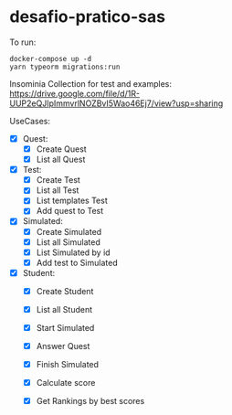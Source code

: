 
# desafio-pratico-sas


To run: 

    docker-compose up -d
    yarn typeorm migrations:run
    
   Insominia Collection for test and examples:
	  https://drive.google.com/file/d/1R-UUP2eQJIpImmvrlNOZBvI5Wao46Ej7/view?usp=sharing

UseCases: 
  - [x] Quest: 
    - [x] Create Quest
    - [x] List all Quest
  - [x] Test:
    - [x] Create Test
    - [x] List all Test
    - [x] List templates Test
    - [x] Add quest to Test
  - [x] Simulated: 
    - [x] Create Simulated
    - [x] List all Simulated
    - [x] List Simulated by id
    - [x] Add test to Simulated
   - [x] Student:
	    - [x] Create Student
	    - [x] List all Student
	    - [x] Start Simulated
	    - [x] Answer Quest
	    - [x] Finish Simulated
	    - [x] Calculate score
	    - [x] Get Rankings by best scores
	    
		

	
